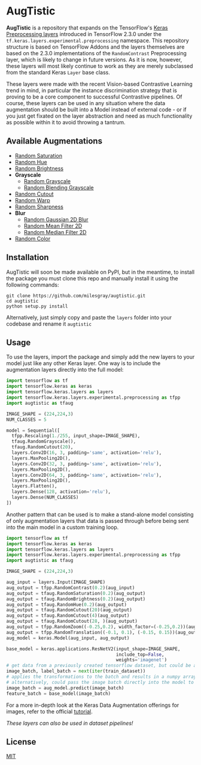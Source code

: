 # AugTistic

**AugTistic** is a repository that expands on the TensorFlow's [Keras Preprocessing layers](https://www.tensorflow.org/api_docs/python/tf/keras/layers/experimental/preprocessing) introduced in TensorFlow 2.3.0 under the `tf.keras.layers.experimental.preprocessing` namespace. This repository structure is based on TensorFlow Addons and the layers themselves are based on the 2.3.0 implementations of the `RandomContrast` Preprocessing layer, which is likely to change in future versions.  As it is now, however, these layers will most likely continue to work as they are merely subclassed from the standard Keras `Layer` base class.

These layers were made with the recent Vision-based Contrastive Learning trend in mind, in particular the instance discrimination strategy that is proving to be a core component to successful Contrastive pipelines. Of course, these layers can be used in any situation where the data augmentation should be built into a Model instead of external code - or if you just get fixated on the layer abstraction and need as much functionality as possible within it to avoid throwing a tantrum.

## Available Augmentations

* [Random Saturation](augtistic/layers/saturation.py)
* [Random Hue](augtistic/layers/hue.py)
* [Random Brightness](augtistic/layers/brightness.py)
* **Grayscale**
  * [Random Grayscale](augtistic/layers/grayscale.py)
  * [Random Blending Grayscale](augtistic/layers/grayscale.py)
* [Random Cutout](augtistic/layers/cutout.py)
* [Random Warp](augtistic/layers/warp.py)
* [Random Sharpness](augtistic/layers/sharpness.py)
* **Blur**
  * [Random Gaussian 2D Blur](augtistic/layers/blur.py)
  * [Random Mean Filter 2D](augtistic/layers/blur.py)
  * [Random Median Filter 2D](augtistic/layers/blur.py)
* [Random Color](augtistic/layers/color.py)

## Installation

AugTistic will soon be made available on PyPI, but in the meantime, to install the package you must clone this repo and manually install it using the following commands:

```shell
git clone https://github.com/milesgray/augtistic.git
cd augtistic
python setup.py install
```

Alternatively, just simply copy and paste the `layers` folder into your codebase and rename it `augtistic`

## Usage

To use the layers, import the package and simply add the new layers to your model just like any other Keras layer. One way is to include the augmentation layers directly into the full model:

```python
import tensorflow as tf
import tensorflow.keras as keras
import tensorflow.keras.layers as layers
import tensorflow.keras.layers.experimental.preprocessing as tfpp
import augtistic as tfaug

IMAGE_SHAPE = (224,224,3)
NUM_CLASSES = 5

model = Sequential([
  tfpp.Rescaling(1./255, input_shape=IMAGE_SHAPE),
  tfaug.RandomGrayscale(),
  tfaug.RandomCutout(20),
  layers.Conv2D(16, 3, padding='same', activation='relu'),
  layers.MaxPooling2D(),
  layers.Conv2D(32, 3, padding='same', activation='relu'),
  layers.MaxPooling2D(),
  layers.Conv2D(64, 3, padding='same', activation='relu'),
  layers.MaxPooling2D(),
  layers.Flatten(),
  layers.Dense(128, activation='relu'),
  layers.Dense(NUM_CLASSES)
])
```

Another pattern that can be used is to make a stand-alone model consisting of only augmentation layers that data is passed through before being sent into the main model in a custom training loop.

```python
import tensorflow as tf
import tensorflow.keras as keras
import tensorflow.keras.layers as layers
import tensorflow.keras.layers.experimental.preprocessing as tfpp
import augtistic as tfaug

IMAGE_SHAPE = (224,224,3)

aug_input = layers.Input(IMAGE_SHAPE)
aug_output = tfpp.RandomContrast(0.2)(aug_input)
aug_output = tfaug.RandomSaturation(0.2)(aug_output)
aug_output = tfaug.RandomBrightness(0.2)(aug_output)
aug_output = tfaug.RandomHue(0.2)(aug_output)
aug_output = tfaug.RandomCutout(20)(aug_output)
aug_output = tfaug.RandomCutout(4)(aug_output)
aug_output = tfaug.RandomCutout(28, )(aug_output)
aug_output = tfpp.RandomZoom((-0.25,0.2), width_factor=(-0.25,0.2))(aug_output)
aug_output = tfpp.RandomTranslation((-0.1, 0.1), (-0.15, 0.15))(aug_output)
aug_model = keras.Model(aug_input, aug_output)

base_model = keras.applications.ResNetV2(input_shape=IMAGE_SHAPE,
                                         include_top=False,
                                         weights='imagenet')
# get data from a previously created tensorflow dataset, but could be any numpy array of images
image_batch, label_batch = next(iter(train_dataset))
# applies the transformations to the batch and results in a numpy array
# alternatively, could pass the image batch directly into the model to get a tensor array
image_batch = aug_model.predict(image_batch)
feature_batch = base_model(image_batch)
```

For a more in-depth look at the Keras Data Augmentation offerings for images, refer to the official [tutorial](https://www.tensorflow.org/tutorials/images/data_augmentation). 

*These layers can also be used in dataset pipelines!*

## License

[MIT](LICENSE)